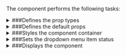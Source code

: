 The component performs the following tasks:

<details>
	<summary>###Defines the prop types

</summary>
* The rendered menu items

</details>

<details>
	<summary>###Defines the default props

</summary>
</details>

<details>
	<summary>###Styles the component container

</summary>
</details>

<details>
	<summary>###Sets the dropdown menu item status

</summary>
</details>

<details>
	<summary>###Displays the component

</summary>
</details>

